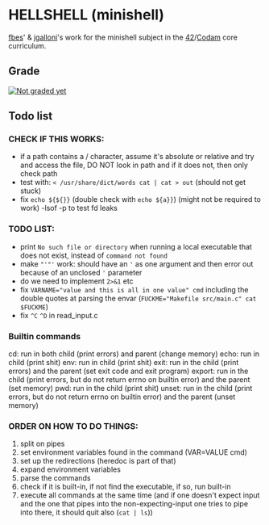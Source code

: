 # HELLSHELL (minishell)
[fbes](https://github.com/FreekBes)' & [jgalloni](https://github.com/jollajj98)'s work for the minishell subject in the [42](https://42.fr)/[Codam](https://www.codam.nl) core curriculum.


## Grade
[![Not graded yet](https://badge42.vercel.app/api/v2/cl1o16nym001109lewimxyxs8/project/2422501)](https://github.com/JaeSeoKim/badge42)


## Todo list

### CHECK IF THIS WORKS:
- if a path contains a / character, assume it's absolute or relative and try and access the file, DO NOT look in path and if it does not, then only check path
- test with: `< /usr/share/dict/words cat | cat > out` (should not get stuck)
- fix `echo ${${}}` (double check with `echo ${a}}`) (might not be required to work)
-lsof -p to test fd leaks

### TODO LIST:
- print `No such file or directory` when running a local executable that does not exist, instead of `command not found`
- make `"'"'` work: should have an `'` as one argument and then error out because of an unclosed `'` parameter
- do we need to implement `2>&1` etc
- fix `VARNAME="value and this is all in one value" cmd` including the double quotes at parsing the envar (`FUCKME="Makefile src/main.c" cat $FUCKME`)
- fix `^C` `^D` in read_input.c

### Builtin commands
cd: run in both child (print errors) and parent (change memory)
echo: run in child (print shit)
env: run in child (print shit)
exit: run in the child (print errors) and the parent (set exit code and exit program)
export: run in the child (print errors, but do not return errno on builtin error) and the parent (set memory)
pwd: run in the child (print shit)
unset: run in the child (print errors, but do not return errno on builtin error) and the parent (unset memory)

### ORDER ON HOW TO DO THINGS:
1. split on pipes
2. set environment variables found in the command (VAR=VALUE cmd)
3. set up the redirections (heredoc is part of that)
4. expand environment variables
5. parse the commands
6. check if it is built-in, if not find the executable, if so, run built-in
7. execute all commands at the same time (and if one doesn't expect input and the one that pipes into the non-expecting-input one tries to pipe into there, it should quit also (`cat | ls`))
